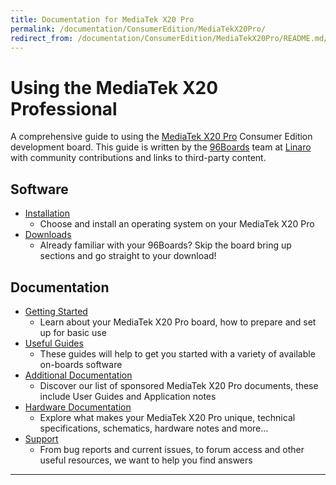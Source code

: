 ```yaml
---
title: Documentation for MediaTek X20 Pro
permalink: /documentation/ConsumerEdition/MediaTekX20Pro/
redirect_from: /documentation/ConsumerEdition/MediaTekX20Pro/README.md/
---
```

# Using the MediaTek X20 Professional

A comprehensive guide to using the [MediaTek X20 Pro](http://www.96boards.org/products/ce/helio-x20/) Consumer Edition development board. This guide is written by the [96Boards](https://www.96boards.org) team at [Linaro](http://www.linaro.org) with community contributions and links to third-party content.

## Software

- [Installation](Installation/README.md)
   - Choose and install an operating system on your MediaTek X20 Pro
- [Downloads](Downloads/README.md)
   - Already familiar with your 96Boards? Skip the board bring up sections and go straight to your download!

## Documentation

- [Getting Started](GettingStarted/README.md)
   - Learn about your MediaTek X20 Pro board, how to prepare and set up for basic use
- [Useful Guides](Guides/README.md)
   - These guides will help to get you started with a variety of available on-boards software
- [Additional Documentation](AdditionalDocs/README.md)
   - Discover our list of sponsored MediaTek X20 Pro documents, these include User Guides and Application notes
- [Hardware Documentation](HardwareDocs/README.md)
   - Explore what makes your MediaTek X20 Pro unique, technical specifications, schematics, hardware notes and more...
- [Support](Troubleshooting/README.md)
   - From bug reports and current issues, to forum access and other useful resources, we want to help you find answers   

***
